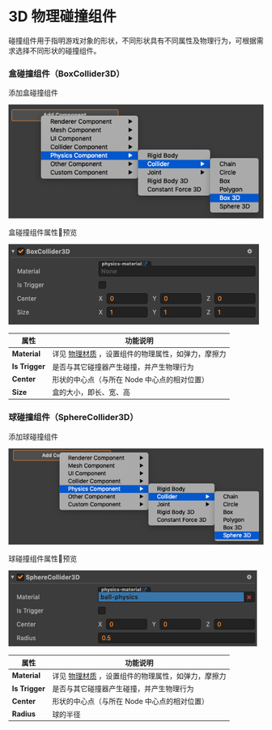 # 3D 物理碰撞组件

碰撞组件用于指明游戏对象的形状，不同形状具有不同属性及物理行为，可根据需求选择不同形状的碰撞组件。

### 盒碰撞组件（BoxCollider3D）

添加盒碰撞组件

![盒碰撞组件](image/box-component.png)

盒碰撞组件属性预览

![盒碰撞组件](image/box-prop.png)

属性 | 功能说明
---|---
**Material** | 详见 [物理材质](./physics-material.md) ，设置组件的物理属性，如弹力，摩擦力
**Is Trigger** | 是否与其它碰撞器产生碰撞，并产生物理行为
**Center**  |  形状的中心点（与所在 Node 中心点的相对位置）
**Size**  |  盒的大小，即长、宽、高

### 球碰撞组件（SphereCollider3D）

添加球碰撞组件

![球碰撞组件](image/sphere-component.png)

球碰撞组件属性预览

![球碰撞组件](image/sphere-prop.png)

属性 | 功能说明
---|---
**Material** | 详见 [物理材质](./physics-material.md) ，设置组件的物理属性，如弹力，摩擦力
**Is Trigger** | 是否与其它碰撞器产生碰撞，并产生物理行为
**Center**  |  形状的中心点（与所在 Node 中心点的相对位置）
**Radius** | 球的半径